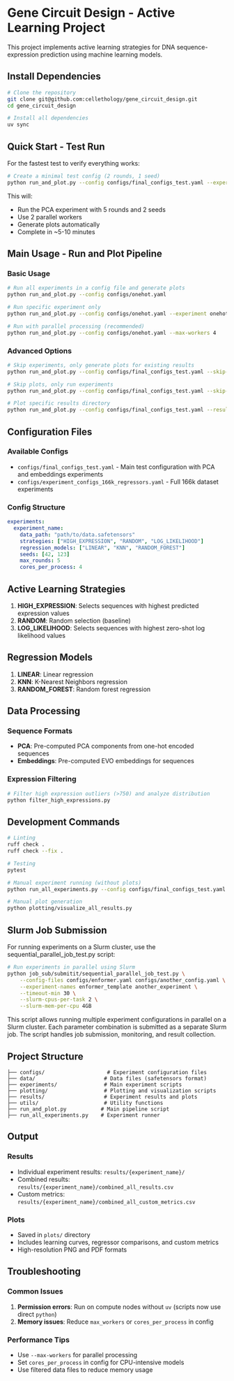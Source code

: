 # Gene Circuit Design - Active Learning Project

This project implements active learning strategies for DNA sequence-expression prediction using machine learning models.

## Install Dependencies
```bash
# Clone the repository
git clone git@github.com:cellethology/gene_circuit_design.git
cd gene_circuit_design

# Install all dependencies
uv sync
```

## Quick Start - Test Run

For the fastest test to verify everything works:

```bash
# Create a minimal test config (2 rounds, 1 seed)
python run_and_plot.py --config configs/final_configs_test.yaml --experiment onehot_pca_experiment --max-workers 2
```

This will:
- Run the PCA experiment with 5 rounds and 2 seeds
- Use 2 parallel workers
- Generate plots automatically
- Complete in ~5-10 minutes

## Main Usage - Run and Plot Pipeline

### Basic Usage
```bash
# Run all experiments in a config file and generate plots
python run_and_plot.py --config configs/onehot.yaml

# Run specific experiment only
python run_and_plot.py --config configs/onehot.yaml --experiment onehot_pad

# Run with parallel processing (recommended)
python run_and_plot.py --config configs/onehot.yaml --max-workers 4
```

### Advanced Options
```bash
# Skip experiments, only generate plots for existing results
python run_and_plot.py --config configs/final_configs_test.yaml --skip-experiments

# Skip plots, only run experiments
python run_and_plot.py --config configs/final_configs_test.yaml --skip-plots

# Plot specific results directory
python run_and_plot.py --config configs/final_configs_test.yaml --results-dir results/final_test/onehot_pca
```

## Configuration Files

### Available Configs
- `configs/final_configs_test.yaml` - Main test configuration with PCA and embeddings experiments
- `configs/experiment_configs_166k_regressors.yaml` - Full 166k dataset experiments

### Config Structure
```yaml
experiments:
  experiment_name:
    data_path: "path/to/data.safetensors"
    strategies: ["HIGH_EXPRESSION", "RANDOM", "LOG_LIKELIHOOD"]
    regression_models: ["LINEAR", "KNN", "RANDOM_FOREST"]
    seeds: [42, 123]
    max_rounds: 5
    cores_per_process: 4
```

## Active Learning Strategies

1. **HIGH_EXPRESSION**: Selects sequences with highest predicted expression values
2. **RANDOM**: Random selection (baseline)
3. **LOG_LIKELIHOOD**: Selects sequences with highest zero-shot log likelihood values

## Regression Models

1. **LINEAR**: Linear regression
2. **KNN**: K-Nearest Neighbors regression
3. **RANDOM_FOREST**: Random forest regression

## Data Processing

### Sequence Formats
- **PCA**: Pre-computed PCA components from one-hot encoded sequences
- **Embeddings**: Pre-computed EVO embeddings for sequences

### Expression Filtering
```bash
# Filter high expression outliers (>750) and analyze distribution
python filter_high_expressions.py
```

## Development Commands

```bash
# Linting
ruff check .
ruff check --fix .

# Testing
pytest

# Manual experiment running (without plots)
python run_all_experiments.py --config configs/final_configs_test.yaml --max-workers 4

# Manual plot generation
python plotting/visualize_all_results.py
```

## Slurm Job Submission

For running experiments on a Slurm cluster, use the sequential_parallel_job_test.py script:

```bash
# Run experiments in parallel using Slurm
python job_sub/submitit/sequential_parallel_job_test.py \
    --config-files configs/enformer.yaml configs/another_config.yaml \
    --experiment-names enformer_template another_experiment \
    --timeout-min 30 \
    --slurm-cpus-per-task 2 \
    --slurm-mem-per-cpu 4GB
```

This script allows running multiple experiment configurations in parallel on a Slurm cluster. Each parameter combination is submitted as a separate Slurm job. The script handles job submission, monitoring, and result collection.

## Project Structure

```
├── configs/                    # Experiment configuration files
├── data/                      # Data files (safetensors format)
├── experiments/               # Main experiment scripts
├── plotting/                  # Plotting and visualization scripts
├── results/                   # Experiment results and plots
├── utils/                     # Utility functions
├── run_and_plot.py           # Main pipeline script
├── run_all_experiments.py    # Experiment runner
```

## Output

### Results
- Individual experiment results: `results/{experiment_name}/`
- Combined results: `results/{experiment_name}/combined_all_results.csv`
- Custom metrics: `results/{experiment_name}/combined_all_custom_metrics.csv`

### Plots
- Saved in `plots/` directory
- Includes learning curves, regressor comparisons, and custom metrics
- High-resolution PNG and PDF formats

## Troubleshooting

### Common Issues

1. **Permission errors**: Run on compute nodes without `uv` (scripts now use direct `python`)
2. **Memory issues**: Reduce `max_workers` or `cores_per_process` in config

### Performance Tips
- Use `--max-workers` for parallel processing
- Set `cores_per_process` in config for CPU-intensive models
- Use filtered data files to reduce memory usage
